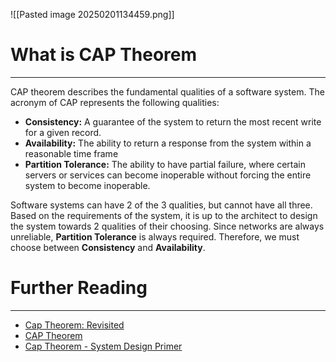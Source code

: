 ![[Pasted image 20250201134459.png]]


# What is CAP Theorem
---
CAP theorem describes the fundamental qualities of a software system. The acronym of CAP represents the following qualities:

* **Consistency:** A guarantee of the system to return the most recent write for a given record.
* **Availability:** The ability to return a response from the system within a reasonable time frame
* **Partition Tolerance:** The ability to have partial failure, where certain servers or services can become inoperable without forcing the entire system to become inoperable.

Software systems can have 2 of the 3 qualities, but cannot have all three. Based on the requirements of the system, it is up to the architect to design the system towards 2 qualities of their choosing. Since networks are always unreliable, **Partition Tolerance** is always required. Therefore, we must choose between **Consistency** and **Availability**.
# Further Reading
---
* [Cap Theorem: Revisited](https://robertgreiner.com/cap-theorem-revisited/)
* [CAP Theorem](https://www.ibm.com/topics/cap-theorem#:~:text=IBM-,What%20is%20the%20CAP%20theorem%3F,'P'%20in%20CAP)
* [Cap Theorem - System Design Primer](https://github.com/donnemartin/system-design-primer?tab=readme-ov-file#cap-theorem)
